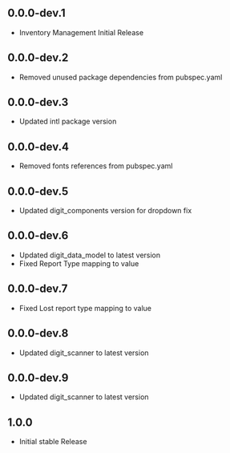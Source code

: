 ## 0.0.0-dev.1

* Inventory Management Initial Release

## 0.0.0-dev.2

* Removed unused package dependencies from pubspec.yaml

## 0.0.0-dev.3

* Updated intl package version

## 0.0.0-dev.4

* Removed fonts references from pubspec.yaml

## 0.0.0-dev.5

* Updated digit_components version for dropdown fix

## 0.0.0-dev.6

* Updated digit_data_model to latest version
* Fixed Report Type mapping to value

## 0.0.0-dev.7

* Fixed Lost report type mapping to value

## 0.0.0-dev.8

* Updated digit_scanner to latest version

## 0.0.0-dev.9

* Updated digit_scanner to latest version

## 1.0.0

* Initial stable Release